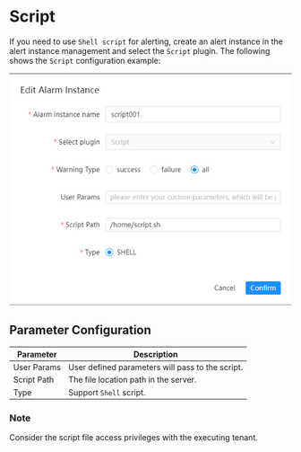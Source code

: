# Script

If you need to use `Shell script` for alerting, create an alert instance in the alert instance management and select the `Script` plugin. 
The following shows the `Script` configuration example:

![dingtalk-plugin](../../../../img/alert/script-plugin.png)

## Parameter Configuration

| **Parameter** | **Description** |
| --- | --- |
| User Params | User defined parameters will pass to the script. |
| Script Path |The file location path in the server. |
| Type | Support `Shell` script. |

### Note

Consider the script file access privileges with the executing tenant.